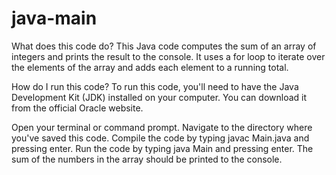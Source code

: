 # java-main
What does this code do?
This Java code computes the sum of an array of integers and prints the result to the console. It uses a for loop to iterate over the elements of the array and adds each element to a running total.

How do I run this code?
To run this code, you'll need to have the Java Development Kit (JDK) installed on your computer. You can download it from the official Oracle website.

Open your terminal or command prompt.
Navigate to the directory where you've saved this code.
Compile the code by typing javac Main.java and pressing enter.
Run the code by typing java Main and pressing enter.
The sum of the numbers in the array should be printed to the console.
